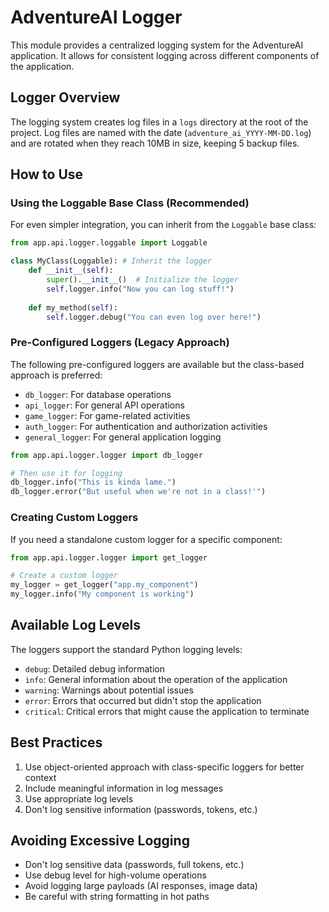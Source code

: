 # AdventureAI Logger

This module provides a centralized logging system for the AdventureAI application. It allows for consistent logging across different components of the application.

## Logger Overview

The logging system creates log files in a `logs` directory at the root of the project. Log files are named with the date (`adventure_ai_YYYY-MM-DD.log`) and are rotated when they reach 10MB in size, keeping 5 backup files.

## How to Use

### Using the Loggable Base Class (Recommended)

For even simpler integration, you can inherit from the `Loggable` base class:

```python
from app.api.logger.loggable import Loggable

class MyClass(Loggable): # Inherit the logger
    def __init__(self):
        super().__init__()  # Initialize the logger
        self.logger.info("Now you can log stuff!")
        
    def my_method(self):
        self.logger.debug("You can even log over here!")
```

### Pre-Configured Loggers (Legacy Approach)

The following pre-configured loggers are available but the class-based approach is preferred:

- `db_logger`: For database operations
- `api_logger`: For general API operations
- `game_logger`: For game-related activities
- `auth_logger`: For authentication and authorization activities
- `general_logger`: For general application logging

```python
from app.api.logger.logger import db_logger

# Then use it for logging
db_logger.info("This is kinda lame.")
db_logger.error("But useful when we're not in a class!'")
```

### Creating Custom Loggers

If you need a standalone custom logger for a specific component:

```python
from app.api.logger.logger import get_logger

# Create a custom logger
my_logger = get_logger("app.my_component")
my_logger.info("My component is working")
```

## Available Log Levels

The loggers support the standard Python logging levels:

- `debug`: Detailed debug information
- `info`: General information about the operation of the application
- `warning`: Warnings about potential issues
- `error`: Errors that occurred but didn't stop the application
- `critical`: Critical errors that might cause the application to terminate

## Best Practices

1. Use object-oriented approach with class-specific loggers for better context
2. Include meaningful information in log messages
3. Use appropriate log levels
4. Don't log sensitive information (passwords, tokens, etc.)


## Avoiding Excessive Logging

- Don't log sensitive data (passwords, full tokens, etc.)
- Use debug level for high-volume operations
- Avoid logging large payloads (AI responses, image data)
- Be careful with string formatting in hot paths 